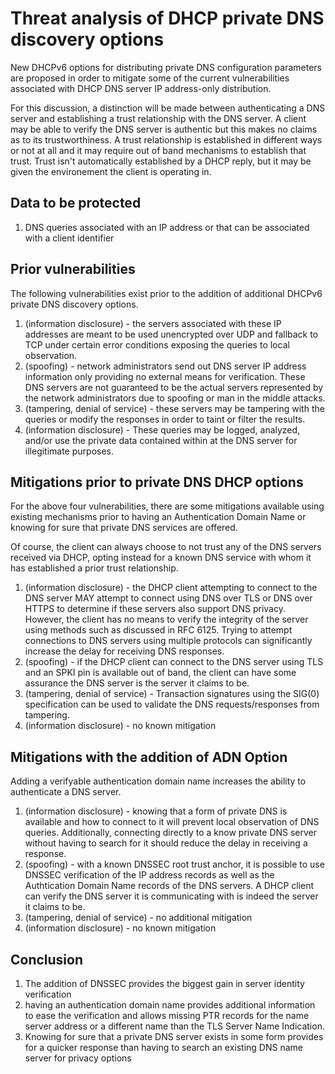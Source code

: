 # Threat analysis of DHCP private DNS discovery options

New DHCPv6 options for distributing private DNS configuration parameters are proposed in order to mitigate some of the current vulnerabilities associated with DHCP DNS server IP address-only distribution.

For this discussion, a distinction will be made between authenticating a DNS server and establishing a trust relationship with the DNS server. A client may be able to verify the DNS server is authentic but this makes no claims as to its trustworthiness. A trust relationship is established in different ways or not at all and it may require out of band mechanisms to establish that trust. Trust isn't automatically established by a DHCP reply, but it may be given the environement the client is operating in.

## Data to be protected

1. DNS queries associated with an IP address or that can be associated with a client identifier

## Prior vulnerabilities

The following vulnerabilities exist prior to the addition of additional DHCPv6 private DNS discovery options.

1. (information disclosure) - the servers associated with these IP addresses are meant to be used unencrypted over UDP and fallback to TCP under certain error conditions exposing the queries to local observation.
2. (spoofing) - network administrators send out DNS server IP address information only providing no external means for verification. These DNS servers are not guaranteed to be the actual servers represented by the network administrators due to spoofing or man in the middle attacks.
3. (tampering, denial of service) - these servers may be tampering with the queries or modify the responses in order to taint or filter the results.
4. (information disclosure) - These queries may be logged, analyzed, and/or use the private data contained within at the DNS server for illegitimate purposes.

## Mitigations prior to private DNS DHCP options

For the above four vulnerabilities, there are some mitigations available using existing mechanisms prior to having an Authentication Domain Name or knowing for sure that private DNS services are offered.

Of course, the client can always choose to not trust any of the DNS servers received via DHCP, opting instead for a known DNS service with whom it has established a prior trust relationship.

1. (information disclosure) - the DHCP client attempting to connect to the DNS server MAY attempt to connect using DNS over TLS or DNS over HTTPS to determine if these servers also support DNS privacy. However, the client has no means to verify the integrity of the server using methods such as discussed in RFC 6125. Trying to attempt connections to DNS servers using multiple protocols can significantly increase the delay for receiving DNS responses.
2. (spoofing) - if the DHCP client can connect to the DNS server using TLS and an SPKI pin is available out of band, the client can have some assurance the DNS server is the server it claims to be.
3. (tampering, denial of service) - Transaction signatures using the SIG(0) specification can be used to validate the DNS requests/responses from tampering. 
4. (information disclosure) - no known mitigation

## Mitigations with the addition of ADN Option

Adding a verifyable authentication domain name increases the ability to authenticate a DNS server.

1. (information disclosure) - knowing that a form of private DNS is available and how to connect to it will prevent local observation of DNS queries. Additionally, connecting directly to a know private DNS server without having to search for it should reduce the delay in receiving a response.
2. (spoofing) - with a known DNSSEC root trust anchor, it is possible to use DNSSEC verification of the IP address records as well as the Authtication Domain Name records of the DNS servers. A DHCP client can verify the DNS server it is communicating with is indeed the server it claims to be.
3. (tampering, denial of service) - no additional mitigation
4. (information disclosure) - no known mitigation

## Conclusion

1. The addition of DNSSEC provides the biggest gain in server identity verification
2. having an authentication domain name provides additional information to ease the verification and allows missing PTR records for the name server address or a different name than the TLS Server Name Indication.
3. Knowing for sure that a private DNS server exists in some form provides for a quicker response than having to search an existing DNS name server for privacy options

